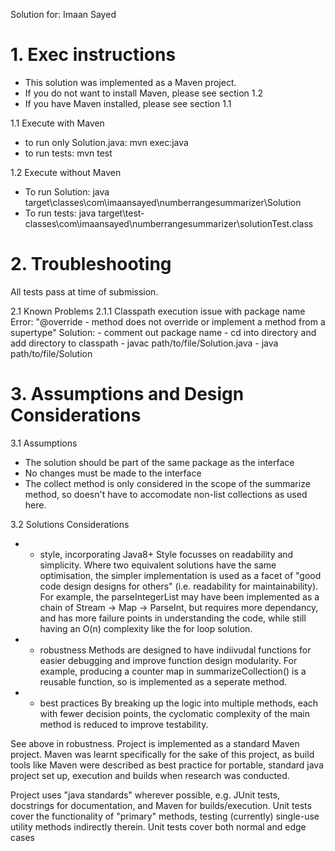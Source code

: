 Solution for: Imaan Sayed

# 1. Exec instructions
- This solution was implemented as a Maven project.
- If you do not want to install Maven, please see section 1.2
- If you have Maven installed, please see section 1.1

1.1 Execute with Maven
- to run only Solution.java: mvn exec:java
- to run tests: mvn test

1.2 Execute without Maven
- To run Solution:
java target\classes\com\imaansayed\numberrangesummarizer\Solution
- To run tests:
java target\test-classes\com\imaansayed\numberrangesummarizer\solutionTest.class

# 2. Troubleshooting
All tests pass at time of submission.

2.1 Known Problems
2.1.1 Classpath execution issue with package name
Error: "@override - method does not override or implement a method from a supertype"
Solution: 
    - comment out package name
    - cd into directory and add directory to classpath
    - javac path/to/file/Solution.java
    - java path/to/file/Solution

          
# 3. Assumptions and Design Considerations

3.1 Assumptions
- The solution should be part of the same package as the interface
- No changes must be made to the interface
- The collect method is only considered in the scope of the summarize method, so doesn't have to accomodate non-list collections as used here.

3.2 Solutions Considerations
 *   - style, incorporating Java8+
Style focusses on readability and simplicity. Where two equivalent solutions
have the same optimisation, the simpler implementation is used as a facet of 
"good code design designs for others" (i.e. readability for maintainability).
 For example, the parseIntegerList may have been implemented as a chain of Stream -> Map -> ParseInt, but requires more dependancy, and has more failure points in understanding the code, while still having an O(n) complexity like the for loop solution.

 *   - robustness
Methods are designed to have indiivudal functions for easier debugging 
and improve function design modularity.
For example, producing a counter map in summarizeCollection() is a reusable
function, so is implemented as a seperate method.

 *   - best practices
 By breaking up the logic into multiple methods, each with fewer decision points, the cyclomatic complexity of the main method is reduced to improve testability.

 See above in robustness. Project is implemented as a standard Maven project. Maven was learnt
 specifically for the sake of this project, as build tools like Maven were described as best practice for portable, standard java project set up, execution and builds when research was conducted.

 Project uses "java standards" wherever possible, e.g. JUnit tests, docstrings for documentation, and Maven for builds/execution.
 Unit tests cover the functionality of "primary" methods, testing (currently) single-use 
 utility methods indirectly therein.
 Unit tests cover both normal and edge cases
